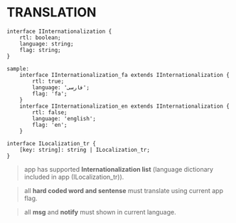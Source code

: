 # TRANSLATION

```
interface IInternationalization {
    rtl: boolean;
    language: string;
    flag: string;
}

sample:
    interface IInternationalization_fa extends IInternationalization {
        rtl: true;
        language: 'فارسی';
        flag: 'fa';
    }
    interface IInternationalization_en extends IInternationalization {
        rtl: false;
        language: 'english';
        flag: 'en';
    }
```

```
interface ILocalization_tr {
    [key: string]: string | ILocalization_tr;
}
```

> app has supported **Internationalization list** (language dictionary included in app (ILocalization_tr)).

> all **hard coded word and sentense** must translate using current app flag.

> all **msg** and **notify** must shown in current language.
